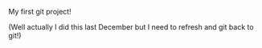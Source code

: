 My first git project!

(Well actually I did this last December but I need to refresh and git back to git!)